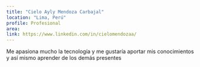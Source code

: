 ```yaml
---
title: "Cielo Ayly Mendoza Carbajal"
location: "Lima, Perú"
profile: Profesional
area: 
link: https://www.linkedin.com/in/cielomendozaa/
---
```


Me apasiona mucho la tecnología y me gustaría aportar mis conocimientos y así mismo aprender de los demás presentes
